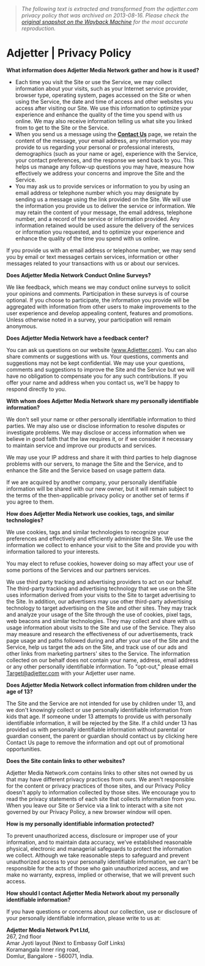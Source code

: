 > *The following text is extracted and transformed from the adjetter.com privacy policy that was archived on 2013-08-16. Please check the [original snapshot on the Wayback Machine](https://web.archive.org/web/20130816053400id_/http%3A//www.adjetter.com/home/privacy-policy.html) for the most accurate reproduction.*

# Adjetter | Privacy Policy

**What information does Adjetter Media Network gather and how is it used?**

  * Each time you visit the Site or use the Service, we may collect information about your visits, such as your Internet service provider, browser type, operating system, pages accessed on the Site or when using the Service, the date and time of access and other websites you access after visiting our Site. We use this information to optimize your experience and enhance the quality of the time you spend with us online. We may also receive information telling us what site you linked from to get to the Site or the Service.
  * When you send us a message using the [**Contact Us**](https://web.archive.org/home/contact.html) page, we retain the content of the message, your email address, any information you may provide to us regarding your personal or professional interests, demographics (such as your name or age), experience with the Service, your contact preferences, and the response we send back to you. This helps us manage any follow-up questions you may have, measure how effectively we address your concerns and improve the Site and the Service. 
  * You may ask us to provide services or information to you by using an email address or telephone number which you may designate by sending us a message using the link provided on the Site. We will use the information you provide us to deliver the service or information. We may retain the content of your message, the email address, telephone number, and a record of the service or information provided. Any information retained would be used assure the delivery of the services or information you requested, and to optimize your experience and enhance the quality of the time you spend with us online.



If you provide us with an email address or telephone number, we may send you by email or text messages certain services, information or other messages related to your transactions with us or about our services. 

**Does Adjetter Media Network Conduct Online Surveys?**

We like feedback, which means we may conduct online surveys to solicit your opinions and comments. Participation in these surveys is of course optional. If you choose to participate, the information you provide will be aggregated with information from other users to make improvements to the user experience and develop appealing content, features and promotions. Unless otherwise noted in a survey, your participation will remain anonymous. 

**Does Adjetter Media Network have a feedback center?**

You can ask us questions on our website (www.Adjetter.com). You can also share comments or suggestions with us. Your questions, comments and suggestions may not be kept confidential. We may use your questions, comments and suggestions to improve the Site and the Service but we will have no obligation to compensate you for any such contributions. If you offer your name and address when you contact us, we'll be happy to respond directly to you.

**With whom does Adjetter Media Network share my personally identifiable information?**

We don't sell your name or other personally identifiable information to third parties. We may also use or disclose information to resolve disputes or investigate problems. We may disclose or access information when we believe in good faith that the law requires it, or if we consider it necessary to maintain service and improve our products and services.

We may use your IP address and share it with third parties to help diagnose problems with our servers, to manage the Site and the Service, and to enhance the Site and the Service based on usage pattern data.

If we are acquired by another company, your personally identifiable information will be shared with our new owner, but it will remain subject to the terms of the then-applicable privacy policy or another set of terms if you agree to them. 

**How does Adjetter Media Network use cookies, tags, and similar technologies?**

We use cookies, tags and similar technologies to recognize your preferences and effectively and efficiently administer the Site. We use the information we collect to enhance your visit to the Site and provide you with information tailored to your interests.

You may elect to refuse cookies, however doing so may affect your use of some portions of the Services and our partners services.

We use third party tracking and advertising providers to act on our behalf. The third-party tracking and advertising technology that we use on the Site uses information derived from your visits to the Site to target advertising to the Site. In addition, our advertisers may use other third-party advertising technology to target advertising on the Site and other sites. They may track and analyze your usage of the Site through the use of cookies, pixel tags, web beacons and similar technologies. They may collect and share with us usage information about visits to the Site and use of the Service. They also may measure and research the effectiveness of our advertisements, track page usage and paths followed during and after your use of the Site and the Service, help us target the ads on the Site, and track use of our ads and other links from marketing partners' sites to the Service. The information collected on our behalf does not contain your name, address, email address or any other personally identifiable information. To "opt-out," please email Target@adjetter.com with your Adjetter user name.

**Does Adjetter Media Network collect information from children under the age of 13?**

The Site and the Service are not intended for use by children under 13, and we don't knowingly collect or use personally identifiable information from kids that age. If someone under 13 attempts to provide us with personally identifiable information, it will be rejected by the Site. If a child under 13 has provided us with personally identifiable information without parental or guardian consent, the parent or guardian should contact us by clicking here Contact Us page to remove the information and opt out of promotional opportunities. 

**Does the Site contain links to other websites?**

Adjetter Media Network.com contains links to other sites not owned by us that may have different privacy practices from ours. We aren't responsible for the content or privacy practices of those sites, and our Privacy Policy doesn't apply to information collected by those sites. We encourage you to read the privacy statements of each site that collects information from you. When you leave our Site or Service via a link to interact with a site not governed by our Privacy Policy, a new browser window will open.

**How is my personally identifiable information protected?**

To prevent unauthorized access, disclosure or improper use of your information, and to maintain data accuracy, we've established reasonable physical, electronic and managerial safeguards to protect the information we collect. Although we take reasonable steps to safeguard and prevent unauthorized access to your personally identifiable information, we can't be responsible for the acts of those who gain unauthorized access, and we make no warranty, express, implied or otherwise, that we will prevent such access.

**How should I contact Adjetter Media Network about my personally identifiable information?**

If you have questions or concerns about our collection, use or disclosure of your personally identifiable information, please write to us at:

**Adjetter Media Network Pvt Ltd,**   
267, 2nd floor    
Amar Jyoti layout (Next to Embassy Golf Links)   
Koramangala Inner ring road,   
Domlur, Bangalore - 560071, India.
